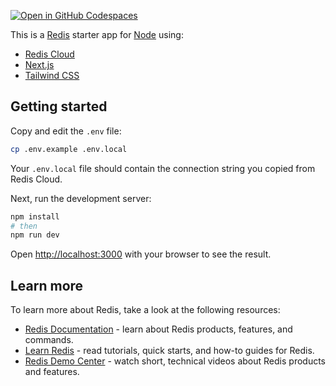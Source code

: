 [![Open in GitHub Codespaces](https://github.com/codespaces/badge.svg)](https://codespaces.new/redis-developer/redis-nodejs-starter)

This is a [Redis](https://redis.io/) starter app for [Node](https://nodejs.org/) using:

- [Redis Cloud](https://redis.io/try-free/)
- [Next.js](https://nextjs.org)
- [Tailwind CSS](https://tailwindcss.com/)

## Getting started

Copy and edit the `.env` file:

```bash
cp .env.example .env.local
```

Your `.env.local` file should contain the connection string you copied from Redis Cloud.

Next, run the development server:

```bash
npm install
# then
npm run dev
```

Open [http://localhost:3000](http://localhost:3000) with your browser to see the result.

## Learn more

To learn more about Redis, take a look at the following resources:

- [Redis Documentation](https://redis.io/docs/latest/) - learn about Redis products, features, and commands.
- [Learn Redis](https://redis.io/learn/) - read tutorials, quick starts, and how-to guides for Redis.
- [Redis Demo Center](https://redis.io/demo-center/) - watch short, technical videos about Redis products and features.
